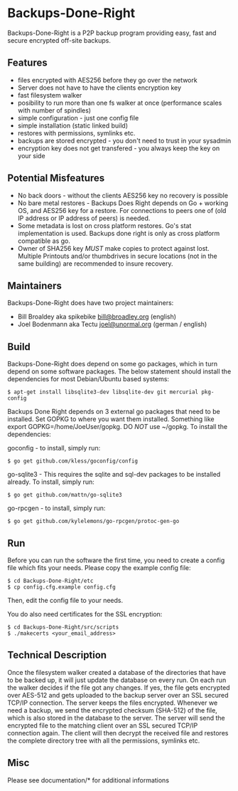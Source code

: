 # Backups-Done-Right

Backups-Done-Right is a P2P backup program providing easy, fast and secure encrypted off-site backups.


## Features

* files encrypted with AES256 before they go over the network
* Server does not have to have the clients encryption key
* fast filesystem walker
* posibility to run more than one fs walker at once (performance scales with number of spindles)
* simple configuration - just one config file
* simple installation (static linked build)
* restores with permissions, symlinks etc.
* backups are stored encrypted - you don't need to trust in your sysadmin
* encryption key does not get transfered - you always keep the key on your side

## Potential Misfeatures
* No back doors - without the clients AES256 key no recovery is possible
* No bare metal restores - Backups Does Right depends on Go + working OS, 
		and AES256 key for a restore.  For connections to peers 
		one of (old IP address or IP address of peers) is needed.
* Some metadata is lost on cross platform restores.  Go's stat implementation
		is used.  Backups done right is only as cross platform compatible
 		as go.
* Owner of SHA256 key *MUST* make copies to protect against lost.  Multiple
		Printouts and/or thumbdrives in secure locations (not in the same 
		building) are recommended to insure recovery.
                        

## Maintainers

Backups-Done-Right does have two project maintainers:

* Bill Broaldey   aka spikebike	<bill@broadley.org>	(english)
* Joel Bodenmann  aka Tectu	<joel@unormal.org>	(german / english)


## Build

Backups-Done-Right does depend on some go packages, which in turn depend on some software packages.  The below statement should install the dependencies for most Debian/Ubuntu based systems:


	$ apt-get install libsqlite3-dev libsqlite-dev git mercurial pkg-config

Backups Done Right depends on 3 external go packages that need to be installed.  Set GOPKG to where you want them installed.  Something like export GOPKG=/home/JoeUser/gopkg.  DO *NOT* use ~/gopkg.  To install the dependencies:

goconfig - to install, simply run:

	$ go get github.com/kless/goconfig/config


go-sqlite3 - This requires the sqlite and sql-dev packages to be installed already.  To install, simply run:

	$ go get github.com/mattn/go-sqlite3


go-rpcgen - to install, simply run:

	$ go get github.com/kylelemons/go-rpcgen/protoc-gen-go


## Run

Before you can run the software the first time, you need to create a config file which fits your needs. Please copy the example config file:

	$ cd Backups-Done-Right/etc
	$ cp config.cfg.example config.cfg

Then, edit the config file to your needs.

You do also need certificates for the SSL encryption:

	$ cd Backups-Done-Right/src/scripts
	$ ./makecerts <your_email_address>


## Technical Description

Once the filesystem walker created a database of the directories that have to be backed up, it will just update the database on every run. On each run the walker decides if the file got any changes. If yes, the file gets encrypted over AES-512 and gets uploaded to the backup server over an SSL secured TCP/IP connection. The server keeps the files encrypted.
Whenever we need a backup, we send the encrypted checksum (SHA-512) of the file, which is also stored in the database to the server. The server will send the encrypted file to the matching client over an SSL secured TCP/IP connection again. The client will then decrypt the received file and restores the complete directory tree with all the permissions, symlinks etc.


## Misc

Please see documentation/* for additional informations

 

  
